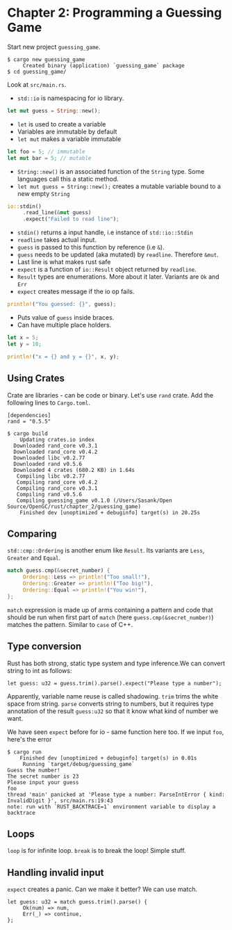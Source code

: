 # Chapter 2: Programming a Guessing Game

Start new project `guessing_game`.

```
$ cargo new guessing_game
     Created binary (application) `guessing_game` package
$ cd guessing_game/
```

Look at `src/main.rs`.

* `std::io` is namespacing for io library.

```rust
let mut guess = String::new();
```

* `let` is used to create a variable
* Variables are immutable by default 
* `let mut` makes a variable immutable

```rust
let foo = 5; // immutable
let mut bar = 5; // mutable
```

* `String::new()` is an associated function of the `String` type.
  Some languages call this a static method.
* `let mut guess = String::new();` creates a mutable variable bound to a new empty `String`

```rust
io::stdin()
     .read_line(&mut guess)
     .expect("Failed to read line");
```

* `stdin()` returns a input handle, i.e instance of `std::io::Stdin`
* `readline` takes actual input.
* `guess` is passed to this function by reference (i.e `&`).
* `guess` needs to be updated (aka mutated) by `readline`. Therefore `&mut`.
* Last line is what makes rust safe
* `expect` is a function of `io::Result` object returned by `readline`.
* `Result` types are enumerations. More about it later. Variants are `Ok` and `Err`
* `expect` creates message if the io op fails. 

```rust
println!("You guessed: {}", guess);
```

* Puts value of `guess` inside braces.
* Can have multiple place holders.

```rust
let x = 5;
let y = 10;

println!("x = {} and y = {}", x, y);
```

## Using Crates

Crate are libraries - can be code or binary. Let's use `rand` crate.
Add the following lines to `Cargo.toml`. 

```
[dependencies]
rand = "0.5.5"
```

```
$ cargo build
    Updating crates.io index
  Downloaded rand_core v0.3.1
  Downloaded rand_core v0.4.2
  Downloaded libc v0.2.77
  Downloaded rand v0.5.6
  Downloaded 4 crates (680.2 KB) in 1.64s
   Compiling libc v0.2.77
   Compiling rand_core v0.4.2
   Compiling rand_core v0.3.1
   Compiling rand v0.5.6
   Compiling guessing_game v0.1.0 (/Users/Sasank/Open Source/OpenGC/rust/chapter_2/guessing_game)
    Finished dev [unoptimized + debuginfo] target(s) in 20.25s
```

## Comparing

`std::cmp::Ordering` is another enum like `Result`. Its variants are `Less`, `Greater` and `Equal`.

```rust
match guess.cmp(&secret_number) {
     Ordering::Less => println!("Too small!"),
     Ordering::Greater => println!("Too big!"),
     Ordering::Equal => println!("You win!"),
};
```

`match` expression is made up of arms containing a pattern and code that should be run when first part of `match` (here `guess.cmp(&secret_number)`) matches the pattern. Similar to `case` of C++.

## Type conversion

Rust has both strong, static type system and type inference.We can convert string to int as follows:

```
let guess: u32 = guess.trim().parse().expect("Please type a number");
```

Apparently, variable name reuse is called shadowing. `trim` trims the white space from string. `parse` converts string to numbers, but it requires type annotation of the result `guess:u32` so that it know what kind of number we want.

We have seen `expect` before for io - same function here too. If we input `foo`, here's the error

```
$ cargo run
    Finished dev [unoptimized + debuginfo] target(s) in 0.01s
     Running `target/debug/guessing_game`
Guess the number!
The secret number is 23
Please input your guess
foo
thread 'main' panicked at 'Please type a number: ParseIntError { kind: InvalidDigit }', src/main.rs:19:43
note: run with `RUST_BACKTRACE=1` environment variable to display a backtrace
```

## Loops

`loop` is for infinite loop. `break` is to break the loop! Simple stuff.

## Handling invalid input

`expect` creates a panic. Can we make it better? We can use match.

```
let guess: u32 = match guess.trim().parse() {
     Ok(num) => num,
     Err(_) => continue,
};
```